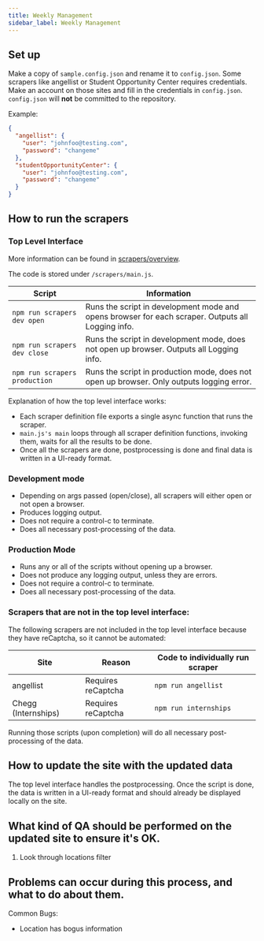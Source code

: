 ```yaml
---
title: Weekly Management
sidebar_label: Weekly Management
---
```


## Set up 
Make a copy of `sample.config.json` and rename it to `config.json`. Some scrapers like angellist or Student 
Opportunity Center requires credentials. Make an account on those sites and fill in the credentials in `config.json`.
`config.json` will **not** be committed to the repository.

Example:
```json
{
  "angellist": {
    "user": "johnfoo@testing.com",
    "password": "changeme"
  },
  "studentOpportunityCenter": {
    "user": "johnfoo@testing.com",
    "password": "changeme"
  }
}
```

## How to run the scrapers

### Top Level Interface

More information can be found in [scrapers/overview](docs/developers/scrapers/overview.md).

The code is stored under ``/scrapers/main.js``.

| Script | Information |
| ------- | ----- |
|  `npm run scrapers dev open` |  Runs the script in development mode and opens browser for each scraper. Outputs all Logging info.  | 
|  `npm run scrapers dev close` |  Runs the script in development mode, does not open up browser. Outputs all Logging info. | 
|  `npm run scrapers production` |  Runs the script in production mode, does not open up browser. Only outputs logging error.| 


Explanation of how the top level interface works:

* Each scraper definition file exports a single async function that runs the scraper.
* ``main.js's main`` loops through all scraper definition functions, invoking them, waits for all the results to
  be done.
* Once all the scrapers are done, postprocessing is done and final data is written in a UI-ready format.

### Development mode
* Depending on args passed (open/close), all scrapers will either open or not open a browser.
* Produces logging output.
* Does not require a control-c to terminate.
* Does all necessary post-processing of the data.

### Production Mode

* Runs any or all of the scripts without opening up a browser.
* Does not produce any logging output, unless they are errors.
* Does not require a control-c to terminate.
* Does all necessary post-processing of the data.

### Scrapers that are not in the top level interface:

The following scrapers are not included in the top level interface because they have reCaptcha, so it cannot be 
automated:

| Site | Reason | Code to individually run scraper|
| ------- | ----- | --- |
|  angellist |  Requires reCaptcha  |  `npm run angellist` |
|  Chegg (Internships) |  Requires reCaptcha  |  `npm run internships` |

Running those scripts (upon completion) will do all necessary post-processing of the data.

## How to update the site with the updated data

The top level interface handles the postprocessing. Once the script is done, the data is written in a UI-ready 
format and should already be displayed locally on the site.

## What kind of QA should be performed on the updated site to ensure it's OK.

1. Look through locations filter 

## Problems can occur during this process, and what to do about them.

Common Bugs:
- Location has bogus information

